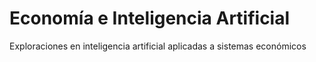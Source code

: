 # Economía e Inteligencia Artificial
Exploraciones en inteligencia artificial aplicadas a sistemas económicos
